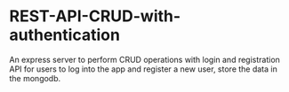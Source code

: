 # REST-API-CRUD-with-authentication

An express server to perform CRUD operations with login and registration API for users to log into the app and register a new user, store the data in the mongodb.
